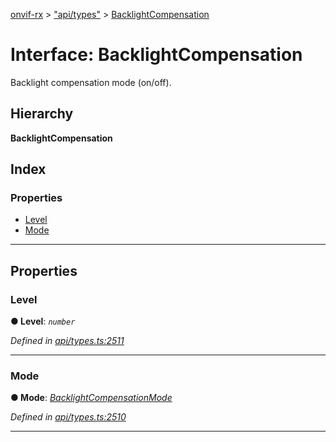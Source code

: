 [onvif-rx](../README.md) > ["api/types"](../modules/_api_types_.md) > [BacklightCompensation](../interfaces/_api_types_.backlightcompensation.md)

# Interface: BacklightCompensation

Backlight compensation mode (on/off).

## Hierarchy

**BacklightCompensation**

## Index

### Properties

* [Level](_api_types_.backlightcompensation.md#level)
* [Mode](_api_types_.backlightcompensation.md#mode)

---

## Properties

<a id="level"></a>

###  Level

**● Level**: *`number`*

*Defined in [api/types.ts:2511](https://github.com/patrickmichalina/onvif-rx/blob/d62cee9/src/api/types.ts#L2511)*

___
<a id="mode"></a>

###  Mode

**● Mode**: *[BacklightCompensationMode](../enums/_api_types_.backlightcompensationmode.md)*

*Defined in [api/types.ts:2510](https://github.com/patrickmichalina/onvif-rx/blob/d62cee9/src/api/types.ts#L2510)*

___

